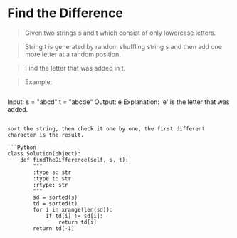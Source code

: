 # Find the Difference

> Given two strings s and t which consist of only lowercase letters.

> String t is generated by random shuffling string s and then add one more letter at a random position.

> Find the letter that was added in t.

> Example:

> ```
Input:
s = "abcd"
t = "abcde"
Output:
e
Explanation:
'e' is the letter that was added.
```

sort the string, then check it one by one, the first different character is the result.

```Python
class Solution(object):
    def findTheDifference(self, s, t):
        """
        :type s: str
        :type t: str
        :rtype: str
        """
        sd = sorted(s)
        td = sorted(t)
        for i in xrange(len(sd)):
            if td[i] != sd[i]:
                return td[i]
        return td[-1]
```
